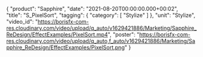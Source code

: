 {
   "product": "Sapphire",
   "date": "2021-08-20T00:00:00.000+00:02",  
   "title": "S_PixelSort",
   "tagging": {
   "category": [
      "Stylize"
    ]
   },
   "unit": "Stylize",
   "video_id": "https://borisfx-com-res.cloudinary.com/video/upload/q_auto/v1629421886/Marketing/Sapphire_ReDesign/EffectExamples/PixelSort.mp4",
   "poster": "https://borisfx-com-res.cloudinary.com/video/upload/q_auto,f_auto/v1629421886/Marketing/Sapphire_ReDesign/EffectExamples/PixelSort.png"
}